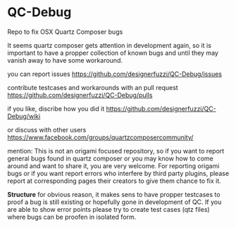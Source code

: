 # QC-Debug
Repo to fix OSX Quartz Composer bugs

It seems quartz composer gets attention in development again,
so it is important to have a propper collection of known bugs
and until they may vanish away to have some workaround. 


you can report issues
https://github.com/designerfuzzi/QC-Debug/issues

contribute testcases and workarounds with an pull request
https://github.com/designerfuzzi/QC-Debug/pulls


if you like, discribe how you did it
https://github.com/designerfuzzi/QC-Debug/wiki


or discuss with other users
https://www.facebook.com/groups/quartzcomposercommunity/


mention: This is not an origami focused repository, so if you want to report general bugs found in quartz composer or you may know how to come around and want to share it, you are very welcome.
For reporting origami bugs or if you want report errors who interfere by third party plugins, please report at corresponding pages their creators to give them chance to fix it.


**Structure**
for obvious reason, it makes sens to have propper testcases to proof a bug is still existing or hopefully gone in development of QC.
If you are able to show error points please try to create test cases (qtz files) where bugs can be proofen in isolated form.